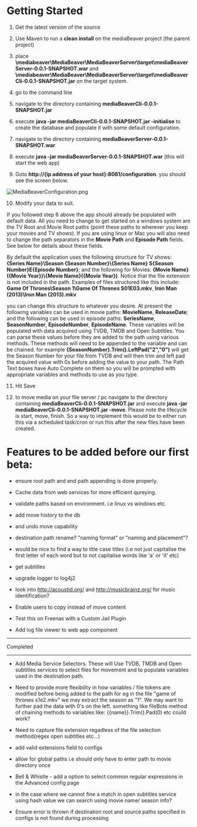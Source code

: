 # Getting Started

1) Get the latest version of the source

2) Use Maven to run a **clean install** on the mediaBeaver project (the parent project)

3) place **\mediabeaver\MediaBeaver\MediaBeaverServer\target\mediaBeaverServer-0.0.1-SNAPSHOT.war** and **\mediabeaver\MediaBeaver\MediaBeaverServer\target\mediaBeaverCli-0.0.1-SNAPSHOT.jar** 
on the target system. 

4) go to the command line

5) navigate to the directory containing **mediaBeaverCli-0.0.1-SNAPSHOT.jar**

6) execute **java -jar mediaBeaverCli-0.0.1-SNAPSHOT.jar -initialise** to create the database and populate it with some default configuration.

7) navigate to the directory containing **mediaBeaverServer-0.0.1-SNAPSHOT.war**

8) execute **java -jar mediaBeaverServer-0.0.1-SNAPSHOT.war** (this will start the web app)

9) Goto **http://{ip address of your host}:8081/configuration**.  you should see the screen below.  

![MediaBeaverConfiguration.png](https://bitbucket.org/repo/5MgKjp/images/1103420040-MediaBeaverConfiguration.png)

10) Modify your data to suit.

If you followed step 6 above the app should already be populated with default data.  All you need to change to get started on a windows system are the TV Root and Movie Root paths (point these paths to wherever you keep your movies and TV shows). If you are using linux or Mac you will also need to change the path separators in the **Movie Path** and **Episode Path** fields. See below for details about these fields.

By default the application uses the following structure for TV shows: **{Series Name}\Season {Season Number}\\{Series Name} S{Season Number}E{Episode Number}**; and the following for Movies: **{Movie Name}({Movie Year})\\{Movie Name}({Movie Year})**. Notice that the file extension is not included in the path.  Examples of files structured like this include: **Game Of Thrones\Season 1\Game Of Thrones S01E03.mkv**, **Iron Man (2013)\Iron Man (2013).mkv**

you can change this structure to whatever you desire.  At present the following variables can be used in movie paths: **MovieName**, **ReleaseDate**; and the following can be used in episode paths: **SeriesName**, **SeasonNumber**, **EpisodeNumber**, **EpisodeName**. These variables will be populated with data acquired using TVDB, TMDB and Open Subtitles.  You can parse these values before they are added to the path using various methods. These methods will need to be appended to the variable and can be chained.  for example **{SeasonNumber}.Trim().LeftPad("2","0")** will get the Season Number for your file from TVDB and will then trim and left pad the acquired value with 0s before adding the value to your path.  The Path Text boxes have Auto Complete on them so you will be prompted with appropriate variables and methods to use as you type.

11) Hit Save

12) to move media on your file server / pc navigate to the directory containing **mediaBeaverCli-0.0.1-SNAPSHOT.jar** and execute **java -jar mediaBeaverCli-0.0.1-SNAPSHOT.jar -move**. Please note the lifecycle is start, move, finish. So a way to implement this would be to either run this via a scheduled task/cron or run this after the new files have been created.


# Features to be added before our first beta:

* ensure root path and end path appending is done properly.

* Cache data from web services for more efficient qureying.

* validate paths based on environment. i.e linux vs windows etc. 

* add move history to the db

* and undo move capability

* destination path rename? "naming format" or "naming and placement"?

* would be nice to find a way to title case titles (i.e not just capitalise the first letter of each word but to not capitalise words like 'a' or 'it' etc)

* get subtitles    

* upgrade logger to log4j2

* look into http://acoustid.org/ and http://musicbrainz.org/ for music identification?

* Enable users to copy instead of move content

* Test this on Freenas with a Custom Jail Plugin

* Add log file viewer to web app component

********************************************************
Completed
********************************************************
* Add Media Service Selectors.  These will Use TVDB, TMDB and Open subtitles services to select files for movement and to populate variables used in the destination path.

* Need to provide more flexibility in how variables / file tokens are modified before being added to the path for eg in the file "game of thrones s1e2.mkv" we may extract the season as "1".  We may want to further pad the data with 0's on the left. something like fileBots method of chaining methods to variables like: {{name}}.Trim().Pad(0) etc could work?

* Need to capture file extension regadless of the file selection method(regex open subtitles etc...)

* add valid extensions field to configs

* allow for global paths i.e should only have to enter path to movie directory once 

* Bell & Whistle - add a option to select common regular expressions in the Advanced config page

* in the case where we cannot fine a match in open subtitles service using hash value we can search using movie name/ season info?

* Ensure error is thrown if destination root and source paths specified in configs is not found during processing